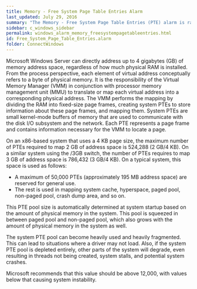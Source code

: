 ```yaml
---
title: Memory - Free System Page Table Entries Alarm
last_updated: July 29, 2016
summary: "The Memory - Free System Page Table Entries (PTE) alarm is raised when this performance counter falls below a threshold."
sidebar: c_windows_sidebar
permalink: windows_alarm_memory_freesystempagetableentries.html
id: Free_System_Page_Table_Entries.alarm
folder: ConnectWindows
---
```


Microsoft Windows Server can directly address up to 4 gigabytes (GB) of memory address space, regardless of how much physical RAM is installed. From the process perspective, each element of virtual address conceptually refers to a byte of physical memory. It is the responsibility of the Virtual Memory Manager (VMM) in conjunction with processor memory management unit (MMU) to translate or map each virtual address into a corresponding physical address. The VMM performs the mapping by dividing the RAM into fixed-size page frames, creating system PTEs to store information about these page frames, and mapping them. System PTEs are small kernel-mode buffers of memory that are used to communicate with the disk I/O subsystem and the network. Each PTE represents a page frame and contains information necessary for the VMM to locate a page.

On an x86-based system that uses a 4 KB page size, the maximum number of PTEs required to map 2 GB of address space is 524,288 (2 GB/4 KB). On a similar system using the /3GB switch, the number of PTEs requires to map 3 GB of address space is 786,432 (3 GB/4 KB). On a typical system, this space is used as follows:
* A maximum of 50,000 PTEs (approximately 195 MB address space) are reserved for general use.
* The rest is used in mapping system cache, hyperspace, paged pool, non-paged pool, crash dump area, and so on.

This PTE pool size is automatically determined at system startup based on the amount of physical memory in the system. This pool is squeezed in between paged pool and non-paged pool, which also grows with the amount of physical memory in the system as well.

The system PTE pool can become heavily used and heavily fragmented. This can lead to situations where a driver may not load. Also, if the system PTE pool is depleted entirely, other parts of the system will degrade, even resulting in threads not being created, system stalls, and potential system crashes.

Microsoft recommends that this value should be above 12,000, with values below that causing system instability.
